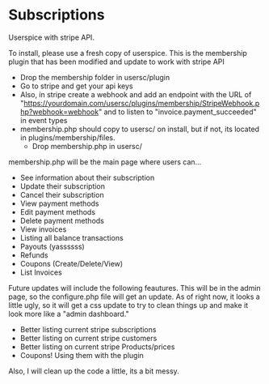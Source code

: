 # Subscriptions
Userspice with stripe API.

To install, please use a fresh copy of userspice. This is the membership plugin that has been modified and update to work with stripe API
- Drop the membership folder in usersc/plugin 
- Go to stripe and get your api keys
- Also, in stripe create a webhook and add an endpoint with the URL of "https://yourdomain.com/usersc/plugins/membership/StripeWebhook.php?webhook=webhook" and to listen to "invoice.payment_succeeded" in event types
- membership.php should copy to usersc/ on install, but if not, its located in plugins/membership/files.
  - Drop membership.php in usersc/

membership.php will be the main page where users can...
  - See information about their subscription
  - Update their subscription
  - Cancel their subscription
  - View payment methods
  - Edit payment methods
  - Delete payment methods
  - View invoices
  - Listing all balance transactions 
  - Payouts (yassssss)
  - Refunds
  - Coupons (Create/Delete/View) 
  - List Invoices 

Future updates will include the following feautures. This will be in the admin page, so the configure.php file will get an update. As of right now, it looks a little ugly, so it will get a css update to try to clean things up and make it look more like a "admin dashboard."
- Better listing current stripe subscriptions
- Better listing on current stripe customers
- Better listing on current stripe Products/prices
- Coupons! Using them with the plugin


Also, I will clean up the code a little, its a bit messy. 
